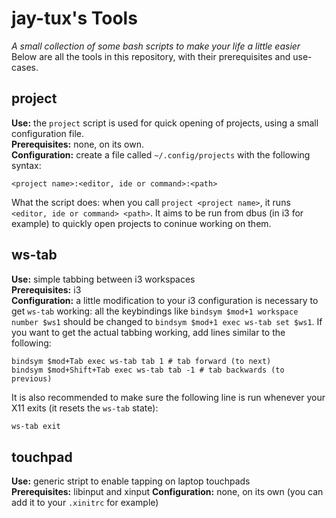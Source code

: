 # jay-tux's Tools
*A small collection of some bash scripts to make your life a little easier*  
Below are all the tools in this repository, with their prerequisites and use-cases.

## project
**Use:** the ``project`` script is used for quick opening of projects, using a small configuration file.  
**Prerequisites:** none, on its own.  
**Configuration:** create a file called ``~/.config/projects`` with the following syntax:  
```
<project name>:<editor, ide or command>:<path>
```
What the script does: when you call ``project <project name>``, it runs ``<editor, ide or command> <path>``. It aims to be run from dbus (in i3 for example) to quickly open projects to coninue working on them.  

## ws-tab
**Use:** simple tabbing between i3 workspaces  
**Prerequisites:** i3  
**Configuration:** a little modification to your i3 configuration is necessary to get ``ws-tab`` working: all the keybindings like ``bindsym $mod+1 workspace number $ws1`` should be changed to ``bindsym $mod+1 exec ws-tab set $ws1``. If you want to get the actual tabbing working, add lines similar to the following:  
```
bindsym $mod+Tab exec ws-tab tab 1 # tab forward (to next)
bindsym $mod+Shift+Tab exec ws-tab tab -1 # tab backwards (to previous)
```  
It is also recommended to make sure the following line is run whenever your X11 exits (it resets the ``ws-tab`` state):  
```sh
ws-tab exit
```

## touchpad
**Use:** generic stript to enable tapping on laptop touchpads  
**Prerequisites:** libinput and xinput
**Configuration:** none, on its own (you can add it to your ``.xinitrc`` for example)
